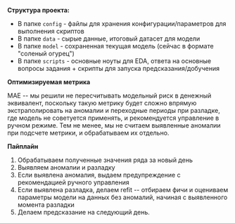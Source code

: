 **Структура проекта:** 
- В папке `config` - файлы для хранения конфигурации/параметров для выполнения скриптов 
- В папке `data` - сырые данные, итоговый датасет для модели 
- В папке `model` - сохраненная текущая модель (сейчас в формате "соленый огурец")
- В папке `scripts` - основные ноуты для EDA, ответа на основные вопросы задания + скрипты для запуска предсказания/добучения

**Оптимизируемая метрика**

MAE -- мы решили не пересчитывать модельный риск в денежный эквивалент, поскольку такую метрику будет сложно впрямую экстраполировать на аномалии и переходные периоды при разладке, где модель не советуется применять, и рекомендуется управление в ручном режиме.
Тем не менее, мы не считаем выявленные аномалии при подсчете метрики, и обрабатываем их отдельно.

**Пайплайн**

1. Обрабатываем полученные значения ряда за новый день
2. Выявляем аномалии и разладку
3. Если выявлена аномалия, выдаем предупреждение с рекомендацией ручного управления
4. Если выявлена разладка, делаем refit -- отбираем фичи и оцениваем параметры модели на данных без аномалий, начиная с выявленного момента разладки
5. Делаем предсказание на следующий день.